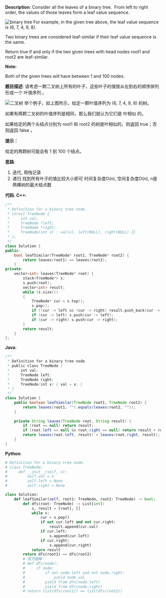 __Description__:
Consider all the leaves of a binary tree.  From left to right order, the values of those leaves form a leaf value sequence.

![binary tree](https://s3-lc-upload.s3.amazonaws.com/uploads/2018/07/16/tree.png)
For example, in the given tree above, the leaf value sequence is (6, 7, 4, 9, 8).

Two binary trees are considered leaf-similar if their leaf value sequence is the same.

Return true if and only if the two given trees with head nodes root1 and root2 are leaf-similar.

__Note:__

Both of the given trees will have between 1 and 100 nodes.

__题目描述__:
请考虑一颗二叉树上所有的叶子，这些叶子的值按从左到右的顺序排列形成一个 叶值序列 。

![二叉树](https://s3-lc-upload.s3.amazonaws.com/uploads/2018/07/16/tree.png)
举个例子，如上图所示，给定一颗叶值序列为 (6, 7, 4, 9, 8) 的树。

如果有两颗二叉树的叶值序列是相同，那么我们就认为它们是 叶相似 的。

如果给定的两个头结点分别为 root1 和 root2 的树是叶相似的，则返回 true；否则返回 false 。

__提示：__

给定的两颗树可能会有 1 到 100 个结点。

__思路__:
1. 迭代, 用栈记录
2. 递归
找到所有叶子的值比较大小即可
时间复杂度O(n), 空间复杂度O(n), n是两棵树的最大结点数

__代码__:
__C++__:
```C++
/**
 * Definition for a binary tree node.
 * struct TreeNode {
 *     int val;
 *     TreeNode *left;
 *     TreeNode *right;
 *     TreeNode(int x) : val(x), left(NULL), right(NULL) {}
 * };
 */
class Solution {
public:
    bool leafSimilar(TreeNode* root1, TreeNode* root2) {
        return leaves(root1) == leaves(root2);
    }
private:
    vector<int> leaves(TreeNode* root) {
        stack<TreeNode*> s;
        s.push(root);
        vector<int> result;
        while (s.size())
        {
            TreeNode* cur = s.top();
            s.pop();
            if (!cur -> left && !cur -> right) result.push_back(cur -> val);
            if (cur -> left) s.push(cur -> left);
            if (cur -> right) s.push(cur -> right);
        }
        return result;
    }
};
```

__Java__:
```Java
/**
 * Definition for a binary tree node.
 * public class TreeNode {
 *     int val;
 *     TreeNode left;
 *     TreeNode right;
 *     TreeNode(int x) { val = x; }
 * }
 */
class Solution {
    public boolean leafSimilar(TreeNode root1, TreeNode root2) {
        return leaves(root1, "").equals(leaves(root2, ""));
    }
    
    private String leaves(TreeNode root, String result) {
        if (root == null) return result;
        if (root.left == null && root.right == null) return result + root.val;
        return leaves(root.left, result) + leaves(root.right, result);
    }
}
```

__Python__:
```Python
# Definition for a binary tree node.
# class TreeNode:
#     def __init__(self, x):
#         self.val = x
#         self.left = None
#         self.right = None

class Solution:
    def leafSimilar(self, root1: TreeNode, root2: TreeNode) -> bool:
        def dfs(root: TreeNode) -> List[int]:
            s, result = [root], []
            while s:
                cur = s.pop()
                if not cur.left and not cur.right:
                    result.append(cur.val)
                if cur.left:
                    s.append(cur.left)
                if cur.right:
                    s.append(cur.right)
            return result
        return dfs(root1) == dfs(root2)
        # 官方题解
        # def dfs(node):
        #     if node:
        #         if not node.left and not node.right:
        #             yield node.val
        #         yield from dfs(node.left)
        #         yield from dfs(node.right)
        # return list(dfs(root1)) == list(dfs(root2))
```